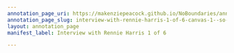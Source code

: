 ```yaml
---
annotation_page_uri: https://makenziepeacock.github.io/NoBoundaries/annotations/interview-with-rennie-harris-1-of-6-canvas-1--so----.json
annotation_page_slug: interview-with-rennie-harris-1-of-6-canvas-1--so----
layout: annotation_page
manifest_label: Interview with Rennie Harris 1 of 6

---
```

